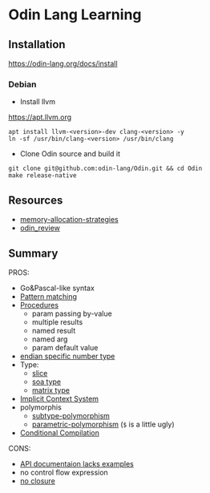 # Odin Lang Learning

## Installation 

https://odin-lang.org/docs/install

### Debian

- Install llvm

https://apt.llvm.org

```shell
apt install llvm-<version>-dev clang-<version> -y
ln -sf /usr/bin/clang-<version> /usr/bin/clang
```

- Clone Odin source and build it

```shell
git clone git@github.com:odin-lang/Odin.git && cd Odin
make release-native
```

## Resources

- [memory-allocation-strategies](https://www.gingerbill.org/series/memory-allocation-strategies/)
- [odin_review](https://graphitemaster.github.io/odin_review/)

## Summary

PROS:
- Go&Pascal-like syntax
- [ Pattern matching ](https://odin-lang.org/docs/overview/#switch-statement)
- [Procedures](https://odin-lang.org/docs/overview/#switch-statement)
    - param passing by-value
    - multiple results
    - named result
    - named arg
    - param default value
-  [ endian specific number type ](https://odin-lang.org/docs/overview/#basic-types)
- Type:
    - [slice](https://odin-lang.org/docs/overview/#slices)
    - [soa type](https://odin-lang.org/docs/overview/#soa-data-types)
    - [ matrix type ](https://odin-lang.org/docs/overview/#matrix-type)
- [ Implicit Context System ](https://odin-lang.org/docs/overview/#implicit-context-system)
- polymorphis 
    - [subtype-polymorphism](https://odin-lang.org/docs/overview/#subtype-polymorphism)
    - [parametric-polymorphism](https://odin-lang.org/docs/overview/#parametric-polymorphism) (`$` is a little ugly)
- [ Conditional Compilation ](https://odin-lang.org/docs/overview/#conditional-compilation)


CONS:
- [API documentaion lacks examples](https://pkg.odin-lang.org/)
- no control flow expression
- [ no closure ](https://odin-lang.org/docs/faq/#does-odin-have-closures) 
